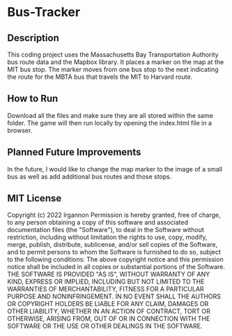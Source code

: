 # Bus-Tracker

## Description

This coding project uses the Massachusetts Bay Transportation Authority bus route data and the Mapbox library. It places a marker on the map at the MIT bus stop. The marker moves from one bus stop to the next indicating the route for the MBTA bus that travels the MIT to Harvard route.

## How to Run

Download all the files and make sure they are all stored within the same folder. The game will then run locally by opening the index.html file in a browser.

## Planned Future Improvements

In the future, I would like to change the map marker to the image of a small bus as well as add additional bus routes and those stops.

## MIT License
Copyright (c) 2022 lrgannon
Permission is hereby granted, free of charge, to any person obtaining a copy of this software and associated documentation files (the "Software"), to deal in the Software without restriction, including without limitation the rights to use, copy, modify, merge, publish, distribute, sublicense, and/or sell copies of the Software, and to permit persons to whom the Software is furnished to do so, subject to the following conditions:
The above copyright notice and this permission notice shall be included in all copies or substantial portions of the Software.
THE SOFTWARE IS PROVIDED "AS IS", WITHOUT WARRANTY OF ANY KIND, EXPRESS OR IMPLIED, INCLUDING BUT NOT LIMITED TO THE WARRANTIES OF MERCHANTABILITY, FITNESS FOR A PARTICULAR PURPOSE AND NONINFRINGEMENT. IN NO EVENT SHALL THE AUTHORS OR COPYRIGHT HOLDERS BE LIABLE FOR ANY CLAIM, DAMAGES OR OTHER LIABILITY, WHETHER IN AN ACTION OF CONTRACT, TORT OR OTHERWISE, ARISING FROM, OUT OF OR IN CONNECTION WITH THE SOFTWARE OR THE USE OR OTHER DEALINGS IN THE SOFTWARE.
